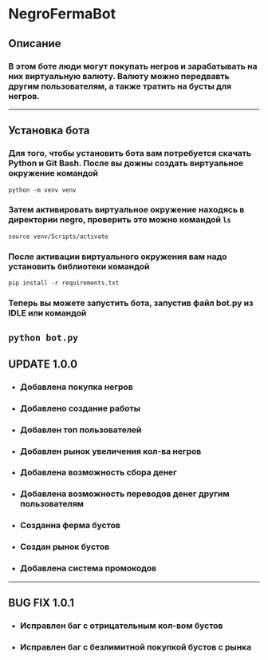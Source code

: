 # NegroFermaBot
## Описание
### В этом боте люди могут покупать негров и зарабатывать на них виртуальную валюту. Валюту можно передвавть другим пользователям, а также тратить на бусты для негров.
---
## Установка бота
### Для того, чтобы установить бота вам потребуется скачать Python и Git Bash. После вы дожны создать виртуальное окружение командой 
`python -m venv venv`
### Затем активировать виртуальное окружение находясь в директории negro, проверить это можно командой `ls`
`source venv/Scripts/activate`
### После активации виртуального окружения вам надо установить библиотеки командой
`pip install -r requirements.txt`
### Теперь вы можете запустить бота, запустив файл bot.py из IDLE или командой 
`python bot.py`
---
## UPDATE 1.0.0
* ### Добавлена покупка негров
* ### Добавлено создание работы
* ### Добавлен топ пользователей
* ### Добавлен рынок увеличения кол-ва негров
* ### Добавлена возможность сбора денег
* ### Добавлена возможность переводов денег другим пользователям
* ### Созданна ферма бустов
* ### Создан рынок бустов
* ### Добавлена система промокодов
---
## BUG FIX 1.0.1
* ### Исправлен баг с отрицательным кол-вом бустов
* ### Исправлен баг с безлимитной покупкой бустов с рынка
